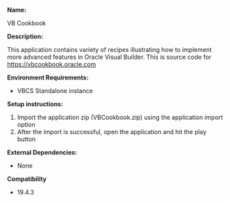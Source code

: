 **Name:**

VB Cookbook

**Description:**

This application contains variety of recipes illustrating how to implement more advanced features in Oracle Visual Builder. This is source code for https://vbcookbook.oracle.com

**Environment Requirements:**

* VBCS Standalone instance

**Setup instructions:**

1. Import the application zip (VBCookbook.zip) using the application import option
1. After the import is successful, open the application and hit the play button

**External Dependencies:**

* None

**Compatibility**

* 19.4.3
